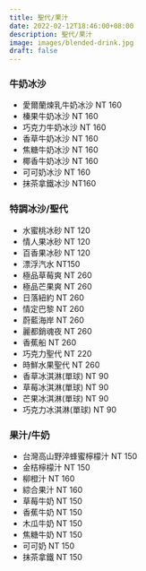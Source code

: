 ```yaml
---
title: 聖代/果汁
date: 2022-02-12T18:46:00+08:00
description: 聖代/果汁
image: images/blended-drink.jpg
draft: false
---
```



### 牛奶冰沙 

- 愛爾蘭煉乳牛奶冰沙  NT 160
- 榛果牛奶冰沙  NT 160
- 巧克力牛奶冰沙 NT 160
- 香草牛奶冰沙  NT 160
- 焦糖牛奶冰沙  NT 160
- 椰香牛奶冰沙  NT 160
- 可可奶冰沙  NT 160
- 抹茶拿鐵冰沙  NT160

### 特調冰沙/聖代 

- 水蜜桃冰砂 NT 120
- 情人果冰砂  NT 120
- 百香果冰砂  NT 120
- 漂浮汽水  NT150
- 極品草莓爽  NT 260
- 極品芒果爽  NT 260
- 日落紐約 NT 260
- 情定巴黎  NT 260
- 蔚藍海岸  NT 260
- 麗都銷魂夜  NT 260
- 香蕉船  NT 260
- 巧克力聖代  NT 220
- 時鮮水果聖代  NT 260
- 香草冰淇淋(單球)  NT 90
- 草莓冰淇淋(單球) NT 90
- 芒果冰淇淋(單球)  NT 90
- 巧克力冰淇淋(單球)  NT 90


### 果汁/牛奶 

- 台灣高山野淬蜂蜜檸檬汁    NT 150
- 金桔檸檬汁  NT 150
- 柳橙汁  NT 160
- 綜合果汁  NT 160
- 草莓牛奶  NT 150
- 香蕉牛奶  NT 150
- 木瓜牛奶  NT 150
- 焦糖牛奶  NT 150
- 可可奶  NT 150
- 抹茶拿鐵  NT 150      